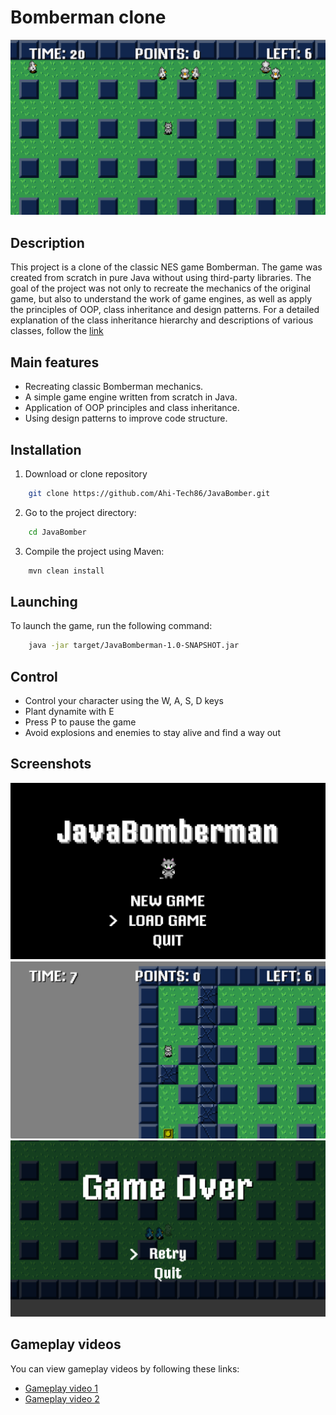 # Bomberman clone

![Bomberman Clone Screenshot](repo_files/screenshot1.png)

## Description

This project is a clone of the classic NES game Bomberman. The game was created from scratch in pure Java without using third-party libraries. The goal of the project was not only to recreate the mechanics of the original game, but also to understand the work of game engines, as well as apply the principles of OOP, class inheritance and design patterns.
For a detailed explanation of the class inheritance hierarchy and descriptions of various classes, follow the  [link](docs/arch.md) 

## Main features

- Recreating classic Bomberman mechanics.
- A simple game engine written from scratch in Java.
- Application of OOP principles and class inheritance.
- Using design patterns to improve code structure.

## Installation

1. Download or clone repository
```bash
    git clone https://github.com/Ahi-Tech86/JavaBomber.git
```
2. Go to the project directory:
```bash
    cd JavaBomber
```
3. Compile the project using Maven:
```bash
    mvn clean install
```

## Launching

To launch the game, run the following command:
```bash
    java -jar target/JavaBomberman-1.0-SNAPSHOT.jar
```

## Control

- Control your character using the W, A, S, D keys
- Plant dynamite with E
- Press P to pause the game
- Avoid explosions and enemies to stay alive and find a way out

## Screenshots

![Title Screen](repo_files/screenshot4.png)
![Game Screen](repo_files/screenshot2.png)
![Game Over Screen](repo_files/screenshot3.png)

## Gameplay videos

You can view gameplay videos by following these links:
- [Gameplay video 1](repo_files/gameplay/gameplay_video.mp4)
- [Gameplay video 2](repo_files/gameplay/gameplay_video2.mp4)